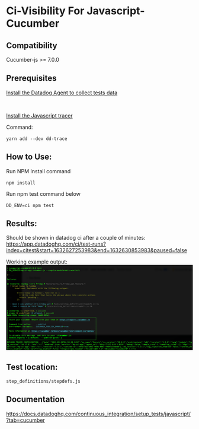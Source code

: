 # Ci-Visibility For Javascript-Cucumber
 
## Compatibility 
Cucumber-js >= 7.0.0

## Prerequisites
 [Install the Datadog Agent to collect tests data](https://docs.datadoghq.com/continuous_integration/setup_tests/agent/?tab=azurepipelines)

 <br/>

[Install the Javascript tracer](https://github.com/DataDog/dd-trace-js) 

Command:
```
yarn add --dev dd-trace
```
## How to Use:
Run NPM Install command
```
npm install 
```
Run npm test command below
```
DD_ENV=ci npm test  
```

## Results:
Should be shown in datadog ci after a couple of minutes:
https://app.datadoghq.com/ci/test-runs?index=citest&start=1632627253983&end=1632630853983&paused=false

Working example output:
![image](/test.png)

## Test location:
```
step_definitions/stepdefs.js
```

## Documentation
https://docs.datadoghq.com/continuous_integration/setup_tests/javascript/?tab=cucumber

